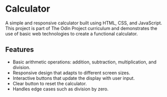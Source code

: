 # Calculator

A simple and responsive calculator built using HTML, CSS, and JavaScript. This project is part of The Odin Project curriculum and demonstrates the use of basic web technologies to create a functional calculator.

## Features

- Basic arithmetic operations: addition, subtraction, multiplication, and division.
- Responsive design that adapts to different screen sizes.
- Interactive buttons that update the display with user input.
- Clear button to reset the calculator.
- Handles edge cases such as division by zero.